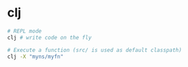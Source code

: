 # clj

```sh
# REPL mode
clj # write code on the fly
```

```sh
# Execute a function (src/ is used as default classpath)
clj -X "myns/myfn"
```
